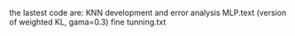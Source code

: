 the lastest code are: 
                      KNN development and error analysis 
                      MLP.text (version of weighted KL, gama=0.3)
                      fine tunning.txt
